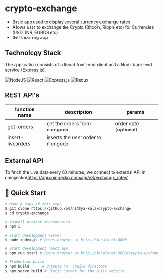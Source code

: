 # crypto-exchange

 - Basic app used to display several currency exchange rates 
 - Allows user to exchange the Crypto (Bitcoin, Ripple etc) for Currencies (USD, INR, EUROS etc)
 - Self Learning app
 
## Technology Stack

The application consists of a React front-end client and a Node back-end service (Express.js). <br> <br>
![NodeJS](https://img.shields.io/badge/node.js-6DA55F?style=for-the-badge&logo=node.js&logoColor=white) 
![React](https://img.shields.io/badge/react-%2320232a.svg?style=for-the-badge&logo=react&logoColor=%2361DAFB)
![Express.js](https://img.shields.io/badge/express.js-%23404d59.svg?style=for-the-badge&logo=express&logoColor=%2361DAFB)
![Redux](https://img.shields.io/badge/redux-%23593d88.svg?style=for-the-badge&logo=redux&logoColor=white)

## REST API's
| function name    | description | params
|------------------|-------------------------------------------------|---|
|get-orders        | get the orders from mongodb|order date (optional)|
|insert-liveorders | inserts the user order to mongodb||

## External API

To fetch the Live data every 60 minutes, we connect to external API in coingecko(https://api.coingecko.com/api/v3/exchange_rates)

## :flight_departure: Quick Start

```bash
# Make a copy of this repo
$ git clone https://github.com/nithya-kala/crypto-exchange
$ cd crypto-exchange

# Install project dependencies
$ npm i

# Start development server
$ node index.js # Opens browser at http://localhost:4000

# Start development react app
$ npm run start # Opens browser at http://localhost:3000/crypto-exchange

# Production build
$ npm build      # Outputs to ./build directory
$ npx serve build # Static server for the built website
```

